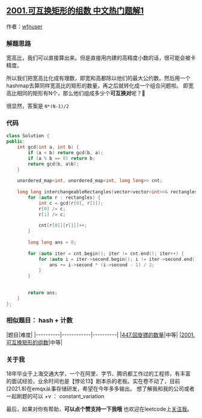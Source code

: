 ## [2001.可互换矩形的组数 中文热门题解1](https://leetcode.cn/problems/number-of-pairs-of-interchangeable-rectangles/solutions/100000/wei-rao-li-lun-zui-da-gong-yue-shu-hashm-muzr)

作者：[wfnuser](https://leetcode.cn/u/wfnuser)
### 解题思路
宽高比，我们可以直接算出来。但是直接用内建的高精度小数的话，很可能会被卡精度。

所以我们把宽高比化成有理数，即宽和高都除以他们的最大公约数。然后用一个hashmap去算同样宽高比的矩形的数量，再之后就转化成一个组合问题啦。
即宽高比相同的矩形有N个，那么他们组成多少个**可互换对**呢？🤔

很显然，答案是 `N*(N-1)/2`

### 代码

```cpp
class Solution {
public:
    int gcd(int a, int b) {
        if (a < b) return gcd(b, a);
        if (a % b == 0) return b;
        return gcd(b, a%b);
    }
    
    unordered_map<int, unordered_map<int, long long>> cnt;
    
    long long interchangeableRectangles(vector<vector<int>>& rectangles) {
        for (auto r : rectangles) {
            int c = gcd(r[0], r[1]);
            r[0] /= c;
            r[1] /= c;
            
            cnt[r[0]][r[1]]++;
        }
        
        long long ans = 0;
        
        for (auto iter = cnt.begin(); iter != cnt.end(); iter++) {
            for (auto i = iter->second.begin(); i != iter->second.end(); i++) {
                ans += i->second * (i->second - 1) / 2;
            }
        }
        
        
        return ans;
    }
};
```

### 相似题目： hash + 计数
|题目|难度|
|----------|------------|----------|
|[447.回旋镖的数量](https://leetcode-cn.com/problems/number-of-boomerangs/solution/wei-rao-li-lun-ha-xi-biao-ko-hui-xuan-bi-gnxy/)|中等|
|[2001.可互换矩形的组数](https://leetcode-cn.com/problems/number-of-pairs-of-interchangeable-rectangles/solution/wei-rao-li-lun-zui-da-gong-yue-shu-hashm-muzr/)|中等|


### 关于我
18年毕业于上海交通大学，一个在阿里、字节、腾讯都工作过的工程师，有丰富的面试经验，业余时间也是【悖论13】剧本杀的老板。实在卷不动了，目前(2021.8)在emqx从事存储研发，希望在今年多多输出。
想了解我和我的公司或者一起刷题的可以 +v ： constant_variation

最后，如果对你有帮助，**可以点个赞支持一下我哦** 也欢迎在leetcode上[关注我](https://leetcode-cn.com/u/wfnuser/)。